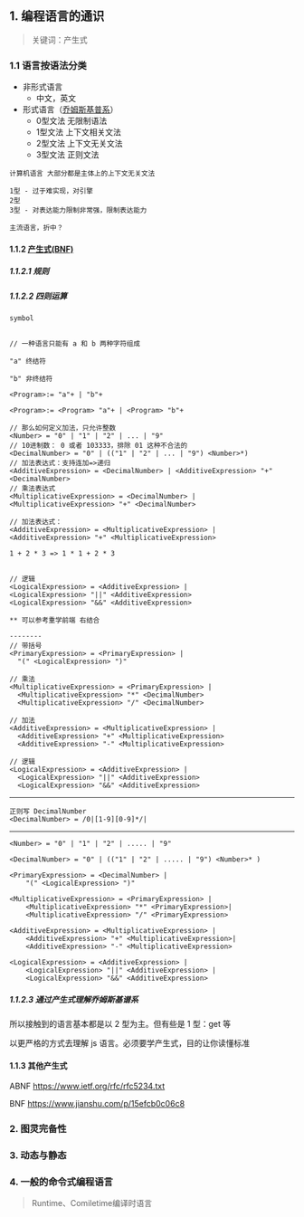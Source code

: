 ## 1. 编程语言的通识

> 关键词：产生式

### 1.1 语言按语法分类

* 非形式语言
  * 中文，英文
* 形式语言（[乔姆斯基普系](https://baike.baidu.com/item/%E4%B9%94%E5%A7%86%E6%96%AF%E5%9F%BA%E8%B0%B1%E7%B3%BB/9880643?fr=aladdin)）
  * 0型文法 无限制语法
  * 1型文法 上下文相关文法
  * 2型文法 上下文无关文法
  * 3型文法 正则文法

```
计算机语言 大部分都是主体上的上下文无关文法

1型 - 过于难实现，对引擎
2型
3型 - 对表达能力限制非常强，限制表达能力

主流语言，折中？
```


#### 1.1.2 [产生式(BNF)](https://baike.baidu.com/item/%E5%B7%B4%E7%A7%91%E6%96%AF%E8%8C%83%E5%BC%8F/1849549?fromtitle=BNF&fromid=7328753&fr=aladdin)

##### 1.1.2.1 规则


##### 1.1.2.2 四则运算


```
symbol


// 一种语言只能有 a 和 b 两种字符组成

"a" 终结符

"b" 非终结符

<Program>:= "a"+ | "b"+

<Program>:= <Program> "a"+ | <Program> "b"+

// 那么如何定义加法，只允许整数
<Number> = "0" | "1" | "2" | ... | "9"
// 10进制数： 0 或者 103333，排除 01 这种不合法的
<DecimalNumber> = "0" | (("1" | "2" | ... | "9") <Number>*)
// 加法表达式：支持连加=>递归
<AdditiveExpression> = <DecimalNumber> | <AdditiveExpression> "+" <DecimalNumber>
// 乘法表达式
<MultiplicativeExpression> = <DecimalNumber> | <MultiplicativeExpression> "+" <DecimalNumber>

// 加法表达式：
<AdditiveExpression> = <MultiplicativeExpression> | <AdditiveExpression> "+" <MultiplicativeExpression>

1 + 2 * 3 => 1 * 1 + 2 * 3


// 逻辑
<LogicalExpression> = <AdditiveExpression> |
<LogicalExpression> "||" <AdditiveExpression>
<LogicalExpression> "&&" <AdditiveExpression>

** 可以参考重学前端 右结合

--------
// 带括号
<PrimaryExpression> = <PrimaryExpression> |
  "(" <LogicalExpression> ")"

// 乘法
<MultiplicativeExpression> = <PrimaryExpression> |
  <MultiplicativeExpression> "*" <DecimalNumber>
  <MultiplicativeExpression> "/" <DecimalNumber>

// 加法
<AdditiveExpression> = <MultiplicativeExpression> |
  <AdditiveExpression> "+" <MultiplicativeExpression>
  <AdditiveExpression> "-" <MultiplicativeExpression>

// 逻辑
<LogicalExpression> = <AdditiveExpression> |
  <LogicalExpression> "||" <AdditiveExpression>
  <LogicalExpression> "&&" <AdditiveExpression>
```

----

```
正则写 DecimalNumber
<DecimalNumber> = /0|[1-9][0-9]*/|
```


---


```
<Number> = "0" | "1" | "2" | ..... | "9"

<DecimalNumber> = "0" | (("1" | "2" | ..... | "9") <Number>* )

<PrimaryExpression> = <DecimalNumber> |
    "(" <LogicalExpression> ")"

<MultiplicativeExpression> = <PrimaryExpression> |
    <MultiplicativeExpression> "*" <PrimaryExpression>|
    <MultiplicativeExpression> "/" <PrimaryExpression>

<AdditiveExpression> = <MultiplicativeExpression> |
    <AdditiveExpression> "+" <MultiplicativeExpression>|
    <AdditiveExpression> "-" <MultiplicativeExpression>

<LogicalExpression> = <AdditiveExpression> |
    <LogicalExpression> "||" <AdditiveExpression> |
    <LogicalExpression> "&&" <AdditiveExpression>
```


##### 1.1.2.3 通过产生式理解乔姆斯基谱系


所以接触到的语言基本都是以 2 型为主。但有些是 1 型：get 等


以更严格的方式去理解 js 语言。必须要学产生式，目的让你读懂标准


#### 1.1.3 其他产生式

ABNF   https://www.ietf.org/rfc/rfc5234.txt

BNF https://www.jianshu.com/p/15efcb0c06c8


### 2. 图灵完备性

### 3. 动态与静态

### 4. 一般的命令式编程语言

> Runtime、Comiletime编译时语言
